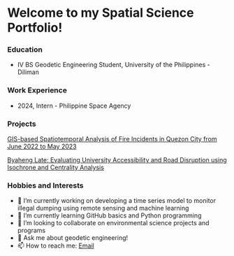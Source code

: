 # Welcome to my Spatial Science Portfolio!

### Education
- IV BS Geodetic Engineering Student, University of the Philippines - Diliman

### Work Experience
- 2024, Intern - Philippine Space Agency

### Projects
[GIS-based Spatiotemporal Analysis of Fire Incidents in Quezon City from June 2022 to May 2023](https://drive.google.com/file/d/1kP4zPdxd_EjRCMV3pMjZBpp_OmQxTyQc/view?usp=sharing)

[Byaheng Late: Evaluating University Accessibility and Road Disruption using Isochrone and Centrality Analysis](https://www.canva.com/design/DAGZYL1Hw_g/FHmPDcsr_6LX6a1S-jqmsg/edit?fbclid=IwY2xjawHMogFleHRuA2FlbQIxMAABHbfVkKJeBavkFqqoqQLMmG9Nb7mjRiMujsvTC8lck_EGAM-g9-pqndUuMg_aem_DGBDr4iJFJzJuwaYLnF3ag](https://colab.research.google.com/drive/1B_Aa8tuUx3EgmAOd_UGzA0QgA8Scczg_?authuser=1#scrollTo=Vrsxrw9LodVT)) 

### Hobbies and Interests
- 🔭 I’m currently working on developing a time series model to monitor illegal dumping using remote sensing and machine learning
- 🌱 I’m currently learning GitHub basics and Python programming
- 👯 I’m looking to collaborate on environmental science projects and programs
- 💬 Ask me about geodetic engineering!
- 📫 How to reach me:
[Email](nvnavoa@up.edu.ph)

